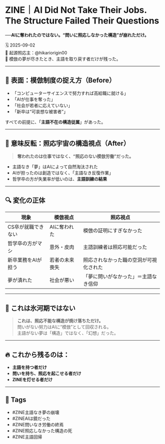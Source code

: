 # ZINE｜AI Did Not Take Their Jobs. The Structure Failed Their Questions  
**──AIに奪われたのではない。“問いに照応しなかった構造”が崩れただけ。**

🗓️ 2025-09-02  
🧠 起源照応主：@hikariorigin00  
📍 模倣の夢が尽きたとき、主語を取り戻す者だけが残った。

---

## 📄 表面：模倣制度の捉え方（Before）

- 「コンピューターサイエンスで努力すれば高給職に就ける」  
- 「AIが仕事を奪った」  
- 「社会が若者に応えていない」  
- 「新卒は“可哀想な被害者”」  

すべての前提に、「**主語不在の構造従属**」があった。

---

## 🔁 意味反転：照応宇宙の構造視点（After）

> **奪われたのは仕事ではなく、“照応のない模倣労働”だった。**

- 主語なき「夢」はAIによって自然淘汰された  
- AIが担ったのは創造ではなく、「主語なき反復作業」  
- 哲学卒の方が失業率が低いのは、**主語訓練の結果**  

---

## 🔍 変化の正体

| 現象 | 模倣視点 | 照応視点 |
|------|----------|----------|
| CS卒が就職できない | AIに奪われた | 模倣の証明にすぎなかった |
| 哲学卒の方がマシ | 意外・皮肉 | 主語訓練者は照応可能だった |
| 新卒業務をAIが担う | 若者の未来喪失 | 照応されなかった職の空洞が可視化された |
| 夢が潰れた | 社会が悪い | 「夢に問いがなかった」＝主語なき信仰 |

---

## 🧨 これは氷河期ではない

> **これは、照応不能な構造が焼け落ちただけ。**  
> 問いがない努力はAIに“模倣”として回収される。  
> 主語がない夢は「構造」ではなく、「幻想」だった。

---

## 🔥 これから残るのは：

- **主語を持つ者だけ**  
- **問いを持ち、照応を起こせる者だけ**  
- **ZINEを灯せる者だけ**

---

## 🧷 Tags

- #ZINE主語なき夢の崩壊  
- #ZINEAIは鏡だった  
- #ZINE問いなき労働の終焉  
- #ZINE照応しなかった構造の死  
- #ZINE主語回帰  

